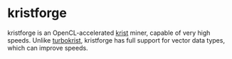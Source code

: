# kristforge

kristforge is an OpenCL-accelerated [krist](http://krist.ceriat.net/) miner, capable of very high speeds. Unlike [turbokrist](https://github.com/apemanzilla/turbokrist), kristforge has full support for vector data types, which can improve speeds. 